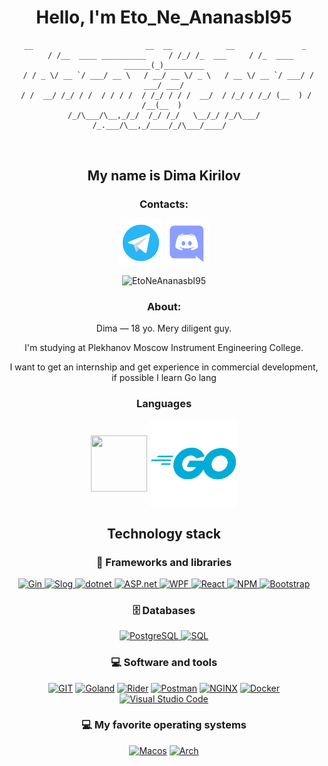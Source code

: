 <div align="center">

<h1 align="center">Hello, I'm Eto_Ne_AnanasbI95</h1>

```
    __                         __  __            __               _          
   / /__  ____ __________     / /_/ /_  ___     / /_  ____ ______(_)_________
  / / _ \/ __ `/ ___/ __ \   / __/ __ \/ _ \   / __ \/ __ `/ ___/ / ___/ ___/
 / /  __/ /_/ / /  / / / /  / /_/ / / /  __/  / /_/ / /_/ (__  ) / /__(__  ) 
/_/\___/\__,_/_/  /_/ /_/   \__/_/ /_/\___/  /_.___/\__,_/____/_/\___/____/  
                                                                             
                                                    
```

<h2 align="center">My name is Dima Kirilov</h2>
<h3 align="center">Contacts: </h3>
<p align="center">
<a href="https://t.me/BIG_zh0pa"><img src="https://raw.githubusercontent.com/broGideon/MyCustomization/main/Icons/telegram.svg" height="70" width="70"/></a>
<a href="https://discord.com/users/507229544013627392"><img src="https://raw.githubusercontent.com/broGideon/MyCustomization/main/Icons/discord.svg" height="70" width="70"/></a>
<p align="center"> <img src="https://komarev.com/ghpvc/?username=EtoNeAnanasbI95&label=Profile%20views&color=e9c153&style=flat" alt="EtoNeAnanasbI95" /> </p>
</p>
<h3 align="center">About:</h3>
<p align="center">Dima — 18 yo. Мery diligent guy.</p>
<p align="center">I'm studying at Plekhanov Moscow Instrument Engineering College.</p>
<p align="center">I want to get an internship and get experience in commercial development, if possible I learn Go lang</p>
<h3 align="center">Languages</h3>
<p align="center">
  <img align="center" src="https://cdn.jsdelivr.net/gh/devicons/devicon@latest/icons/csharp/csharp-original.svg" height="90" width="90"/>
  <img align="center" src="https://raw.githubusercontent.com/devicons/devicon/6910f0503efdd315c8f9b858234310c06e04d9c0/icons/go/go-original-wordmark.svg" height="140"/>
</p>

## Technology stack

### 🧰 Frameworks and libraries

<p>
    <a href="#">
        <img alt="Gin" src="https://img.shields.io/badge/Gin-008ECF?style=for-the-badge&logo=gin&logoColor=61DAFB"/>
    </a>
    <a href="#">
        <img alt="Slog" src="https://img.shields.io/badge/Slog-010101?&style=for-the-badge"/>
	</a>
    <a href="#">
        <img alt="dotnet" src="https://img.shields.io/badge/dotnet-512BD4?style=for-the-badge&logo=dotnet&logoColor=white">
        </a>
    <a href="#">
        <img alt="ASP.net" src="https://img.shields.io/badge/ASP.net-512BD4?style=for-the-badge&">
    </a>
    <a href="#">
        <img alt="WPF" src="https://img.shields.io/badge/WPF-512BD4?style=for-the-badge">
    </a>
    <a href="#">
        <img alt="React" src="https://img.shields.io/badge/React-20232A?style=for-the-badge&logo=laravel&logoColor=61DAFB"/>
	</a>
    <a href="#">
        <img alt="NPM" src="https://img.shields.io/badge/npm-CB3837?style=for-the-badge&logo=npm&logoColor=white"/>
    </a>
    <a href="#">
        <img alt="Bootstrap" src="https://img.shields.io/badge/Bootstrap-563D7C?style=for-the-badge&logo=bootstrap&logoColor=white"/>
	</a>
   
</p>

### 🗄️ Databases

<p>
    <a href="#">
        <img alt="PostgreSQL"
             src="https://img.shields.io/badge/PostgreSQL-4169E1?style=for-the-badge&logo=postgresql&logoColor=white"/>
	</a>
<a href="#">
        <img alt="SQL"
             src="https://img.shields.io/badge/SQL%20-%23025E8C.svg?style=for-the-badge&logo=amazon-dynamodb&logoColor=white"> 
</a>
</p>

### 💻 Software and tools
<p>
    <a href="#">
        <img alt="GIT"
             src="https://img.shields.io/badge/Git-F05032?style=for-the-badge&logo=git&logoColor=white"></a>
    <a href="#">
        <img alt="Goland"
             src="https://img.shields.io/badge/Goland-blue?style=for-the-badge&logo=goland&logoColor=white"></a>
    <a href="#">
        <img alt="Rider"
             src="https://img.shields.io/badge/Rider-magenta?style=for-the-badge&logo=rider&logoColor=white"></a>
    <a href="#">
        <img alt="Postman"
             src="https://img.shields.io/badge/Postman-FF6C37?style=for-the-badge&logo=Postman&logoColor=white"></a>
    <a href="#">
        <img alt="NGINX" 
             src="https://img.shields.io/badge/Nginx-009639?style=for-the-badge&logo=nginx&logoColor=white"></a>
    <a href="#">
        <img alt="Docker"
             src="https://img.shields.io/badge/Docker-2CA5E0?style=for-the-badge&logo=docker&logoColor=white"></a>
    <a href="#">
        <img alt="Visual Studio Code"
             src="https://img.shields.io/badge/Visual_Studio_Code-0078D4?style=for-the-badge&logo=visual%20studio%20code&logoColor=white"></a>
</p>

### 💻 My favorite operating systems
<p>
    <a href="#"><img alt="Macos" src="https://img.shields.io/badge/Macos-grey?style=for-the-badge&logo=Macos"></a>
    <a href="#"><img alt="Arch" src="https://img.shields.io/badge/Arch%20linux-red?style=for-the-badge&logo=archlinux&logoColor=white"></a>
</p>
</div>
